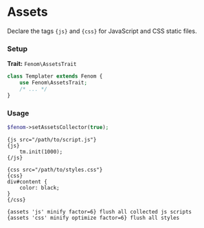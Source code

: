Assets
======

Declare the tags `{js}` and `{css}` for JavaScript and CSS static files.

### Setup

**Trait:** `Fenom\AssetsTrait`

```php
class Templater extends Fenom {
    use Fenom\AssetsTrait;
    /* ... */
}
```

### Usage

```php
$fenom->setAssetsCollector(true);
```

```smarty
{js src="/path/to/script.js"}
{js}
    tm.init(1000);
{/js}

{css src="/path/to/styles.css"}
{css}
div#content {
    color: black;
}
{/css}

{assets 'js' minify factor=6} flush all collected js scripts
{assets 'css' minify optimize factor=6} flush all styles
```